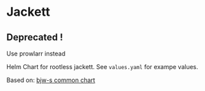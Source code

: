 # Jackett

## Deprecated !

Use prowlarr instead


Helm Chart for rootless jackett. See `values.yaml` for exampe values.

Based on: [bjw-s common chart](https://github.com/bjw-s/helm-charts/tree/main/charts/library/common)
